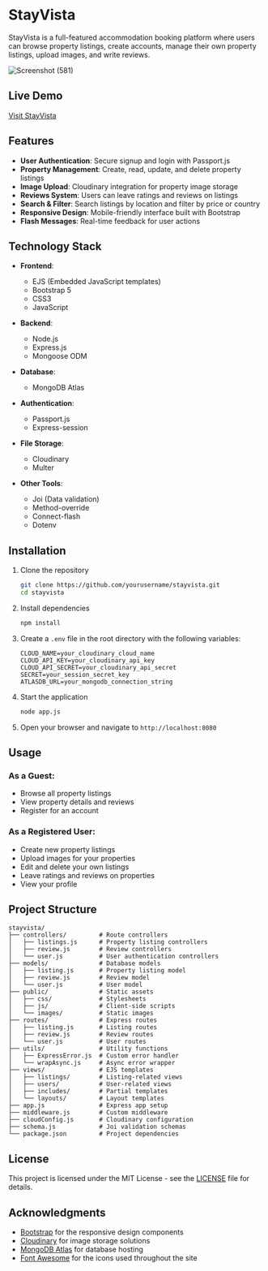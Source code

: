 # StayVista

StayVista is a full-featured accommodation booking platform where users can browse property listings, create accounts, manage their own property listings, upload images, and write reviews.

![Screenshot (581)](https://github.com/user-attachments/assets/966b4f44-299b-41c2-8b4f-2c4dee4d091d)

## Live Demo

[Visit StayVista](https://stayvista-um5k.onrender.com/listings)

## Features

- **User Authentication**: Secure signup and login with Passport.js
- **Property Management**: Create, read, update, and delete property listings
- **Image Upload**: Cloudinary integration for property image storage
- **Reviews System**: Users can leave ratings and reviews on listings
- **Search & Filter**: Search listings by location and filter by price or country
- **Responsive Design**: Mobile-friendly interface built with Bootstrap
- **Flash Messages**: Real-time feedback for user actions

## Technology Stack

- **Frontend**: 
  - EJS (Embedded JavaScript templates)
  - Bootstrap 5
  - CSS3
  - JavaScript

- **Backend**: 
  - Node.js
  - Express.js
  - Mongoose ODM

- **Database**: 
  - MongoDB Atlas

- **Authentication**: 
  - Passport.js
  - Express-session

- **File Storage**: 
  - Cloudinary
  - Multer

- **Other Tools**: 
  - Joi (Data validation)
  - Method-override
  - Connect-flash
  - Dotenv

## Installation

1. Clone the repository
   ```bash
   git clone https://github.com/yourusername/stayvista.git
   cd stayvista
   ```

2. Install dependencies
   ```bash
   npm install
   ```

3. Create a `.env` file in the root directory with the following variables:
   ```
   CLOUD_NAME=your_cloudinary_cloud_name
   CLOUD_API_KEY=your_cloudinary_api_key
   CLOUD_API_SECRET=your_cloudinary_api_secret
   SECRET=your_session_secret_key
   ATLASDB_URL=your_mongodb_connection_string
   ```

4. Start the application
   ```bash
   node app.js
   ```

5. Open your browser and navigate to `http://localhost:8080`

## Usage

### As a Guest:
- Browse all property listings
- View property details and reviews
- Register for an account

### As a Registered User:
- Create new property listings
- Upload images for your properties
- Edit and delete your own listings
- Leave ratings and reviews on properties
- View your profile

## Project Structure

```
stayvista/
├── controllers/         # Route controllers
│   ├── listings.js      # Property listing controllers
│   ├── review.js        # Review controllers
│   └── user.js          # User authentication controllers
├── models/              # Database models
│   ├── listing.js       # Property listing model
│   ├── review.js        # Review model
│   └── user.js          # User model
├── public/              # Static assets
│   ├── css/             # Stylesheets
│   ├── js/              # Client-side scripts
│   └── images/          # Static images
├── routes/              # Express routes
│   ├── listing.js       # Listing routes
│   ├── review.js        # Review routes
│   └── user.js          # User routes
├── utils/               # Utility functions
│   ├── ExpressError.js  # Custom error handler
│   └── wrapAsync.js     # Async error wrapper
├── views/               # EJS templates
│   ├── listings/        # Listing-related views
│   ├── users/           # User-related views
│   ├── includes/        # Partial templates
│   └── layouts/         # Layout templates
├── app.js               # Express app setup
├── middleware.js        # Custom middleware
├── cloudConfig.js       # Cloudinary configuration
├── schema.js            # Joi validation schemas
└── package.json         # Project dependencies
```

## License

This project is licensed under the MIT License - see the [LICENSE](LICENSE) file for details.

## Acknowledgments

- [Bootstrap](https://getbootstrap.com/) for the responsive design components
- [Cloudinary](https://cloudinary.com/) for image storage solutions
- [MongoDB Atlas](https://www.mongodb.com/cloud/atlas) for database hosting
- [Font Awesome](https://fontawesome.com/) for the icons used throughout the site
